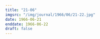 ```yaml
---
title: "21-06"
imgsrc: "/img/journal/1966/06/21-22.jpg"
date: 1966-06-21
enddate: 1966-06-22
draft: false
---
```


<!-- fix pre-formatted input -->

